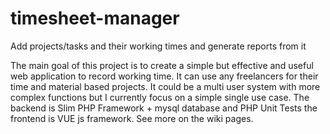 # timesheet-manager
Add projects/tasks and their working times and generate reports from it

The main goal of this project is to create a simple but effective and useful web application to record working time. It can use any freelancers for their time and material based projects. It could be a multi user system with more complex functions but I currently focus on a simple single use case. The backend is Slim PHP Framework + mysql database and PHP Unit Tests the frontend is VUE js framework. See more on the wiki pages. 
